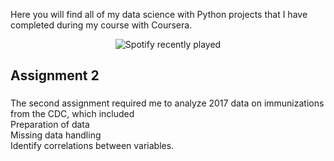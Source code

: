Here you will find all of my data science with Python projects that I have completed during my course with Coursera.

<div align="center">
  <img src="https://spotify-recently-played-readme.vercel.app/api?count=5" alt="Spotify recently played"  />
</div>

###

<h2 align="left">Assignment 2</h2>

###

<p align="left">The second assignment required me to analyze 2017 data on immunizations from the CDC, which included <br>Preparation of data <br>Missing data handling <br>Identify correlations between variables.</p>

###
